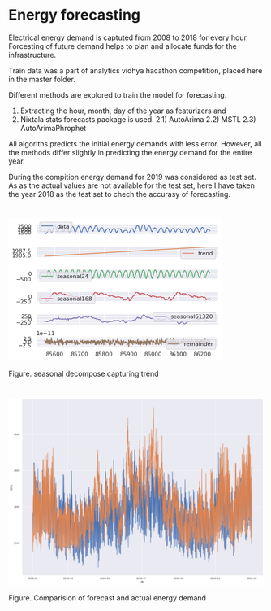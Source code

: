 # Energy forecasting 

Electrical energy demand is captuted from 2008 to 2018 for every hour.
Forcesting of future demand helps to plan and allocate funds for the infrastructure.

Train data was a part of analytics vidhya hacathon competition, placed here in the master folder.

Different methods are explored to train the model for forecasting.
1) Extracting the hour, month, day of the year as featurizers and
2) Nixtala stats forecasts package is used.
   2.1) AutoArima
   2.2) MSTL
   2.3) AutoArimaPhrophet
   
All algoriths predicts the initial energy demands with less error.
However, all the methods differ slightly in predicting the energy demand for the entire year. 


During the compition energy demand for 2019 was considered as test set.
As as the actual values are not available for the test set, here I have taken the
year 2018 as the test set to chech the accurasy of forecasting. 

# 
![alt text](https://github.com/janardhanhl/Energy_Forcasting/blob/master/Nix_stats_forecast/seasonal_decompose.png)

Figure. seasonal decompose capturing trend 

# 
![alt text](Nix_stats_forecast/forecast_compared.png)

Figure. Comparision of forecast and actual energy demand

